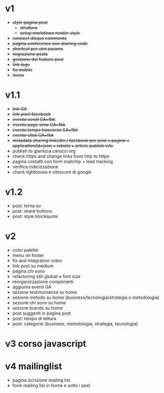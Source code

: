 # v1

- ~~style pagina post~~
  - ~~struttura~~
  - ~~setup markdown render style~~
- ~~connect disqus comments~~
- ~~pagina conference con sharing code~~
- ~~shortcut per utm params~~
- ~~migrazione posts~~
- ~~gestione del feature post~~
- ~~link logo~~
- ~~fix mobile~~
- ~~menu~~

# v1.1

- ~~link GA~~
- ~~link pixel facebook~~
- ~~evento scroll GA+fbk~~
- ~~evento page view GA+fbk~~
- ~~evento tempo trascorso GA+fbk~~
- ~~evento click GA+fbk~~
- ~~metadata sharing linkedin / facebook per post e pagina + application/ld+json + robots + article publish info~~
- publish to gianluca.carucci.org
- check https and change links from http to https
- pagina contatti con form mailchip + lead tracking
- verifica indicizzazione
- check lighthouse e sitescore di google

# v1.2

- post: torna su
- post: share buttons
- post: style blockquote

# v2

- color palette
- menu on footer
- fix and integration video
- link post su medium
- pagina chi sono
- refactoring stili globali e font size
- reorganizzazione componenti
- aggiunta eventi GA
- sezione testimonianze su home
- sezione metodo su home (business/tecnologia/strategia o metodologia)
- sezione chi sono su home
- sezione brands su home
- post suggeriti in pagina post
- post: tempo di lettura
- post: categorie (business, metodologia, strategia, tecnologia)

# v3 corso javascript

# v4 mailinglist

- pagina iscrizione mailing list
- form mailing list in home e sotto i post
